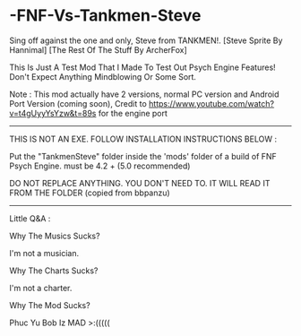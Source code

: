 # -FNF-Vs-Tankmen-Steve
Sing off against the one and only, Steve from TANKMEN!. [Steve Sprite By Hannimal] [The Rest Of The Stuff By ArcherFox]

This Is Just A Test Mod That I Made To Test Out Psych Engine Features! Don't Expect Anything Mindblowing Or Some Sort.

Note : This mod actually have 2 versions, normal PC version and Android Port Version (coming soon), Credit to https://www.youtube.com/watch?v=t4gUyyYsYzw&t=89s for the  engine port

----------------------------------------------------------------------------------------------------------------------

THIS IS NOT AN EXE. FOLLOW INSTALLATION INSTRUCTIONS BELOW :

Put the "TankmenSteve" folder inside the 'mods' folder of a build of FNF Psych Engine. must be 4.2 + (5.0 recommended)

DO NOT REPLACE ANYTHING. YOU DON'T NEED TO.  IT WILL READ IT FROM THE FOLDER (copied from bbpanzu)

----------------------------------------------------------------------------------------------------------------------

Little Q&A :

Why The Musics Sucks?

I'm not a musician.


Why The Charts Sucks?

I'm not a charter.


Why The Mod Sucks?

Phuc Yu Bob Iz MAD >:(((((



